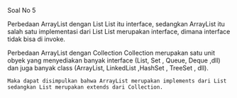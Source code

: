 Soal No 5

Perbedaan ArrayList dengan List
    List itu interface, sedangkan
    ArrayList itu salah satu implementasi dari List
    List merupakan interface, dimana interface tidak bisa di invoke.
    
Perbedaan ArrayList dengan Collection
    Collection merupakan satu unit obyek yang menyediakan banyak interface (List, Set , Queue, Deque ,dll) dan juga banyak class (ArrayList, LinkedList ,HashSet , TreeSet , dll).
    
    Maka dapat disimpulkan bahwa ArrayList merupakan implements dari List sedangkan List merupakan extends dari Collection.
    
